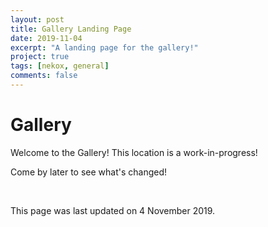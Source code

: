 ```yaml
---
layout: post
title: Gallery Landing Page
date: 2019-11-04
excerpt: "A landing page for the gallery!"
project: true
tags: [nekox, general]
comments: false
---
```




# Gallery

Welcome to the Gallery! This location is a work-in-progress!

Come by later to see what's changed!

<br>

This page was last updated on 4 November 2019.